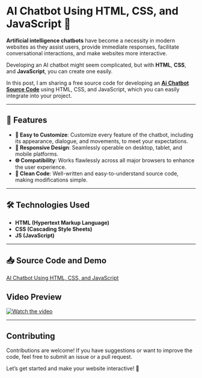 # AI Chatbot Using HTML, CSS, and JavaScript 🤖

**Artificial intelligence chatbots** have become a necessity in modern websites as they assist users, provide immediate responses, facilitate conversational interactions, and make websites more interactive.  

Developing an AI chatbot might seem complicated, but with **HTML**, **CSS**, and **JavaScript**, you can create one easily.

In this post, I am sharing a free source code for developing an **<a href="https://jvcodes.com/responsive-ai-chatbot-using-html-css-and-javascript/" >Ai Chatbot Source Code</a>** using HTML, CSS, and JavaScript, which you can easily integrate into your project.  

---

## 🌟 Features

- **🔧 Easy to Customize**: Customize every feature of the chatbot, including its appearance, dialogue, and movements, to meet your expectations.  
- **📱 Responsive Design**: Seamlessly operable on desktop, tablet, and mobile platforms.  
- **🌐 Compatibility**: Works flawlessly across all major browsers to enhance the user experience.  
- **🧹 Clean Code**: Well-written and easy-to-understand source code, making modifications simple.  

---

## 🛠️ Technologies Used

- **HTML (Hypertext Markup Language)**  
- **CSS (Cascading Style Sheets)**  
- **JS (JavaScript)**  

---

## 📥 Source Code and Demo

[AI Chatbot Using HTML, CSS, and JavaScript](https://jvcodes.com/responsive-ai-chatbot-using-html-css-and-javascript/)  

## Video Preview

[![Watch the video](https://img.youtube.com/vi/ZQlppR_s54Y/0.jpg)](https://www.youtube.com/watch?v=ZQlppR_s54Y)

---

## Contributing

Contributions are welcome! If you have suggestions or want to improve the code, feel free to submit an issue or a pull request.

Let’s get started and make your website interactive! 🚀
